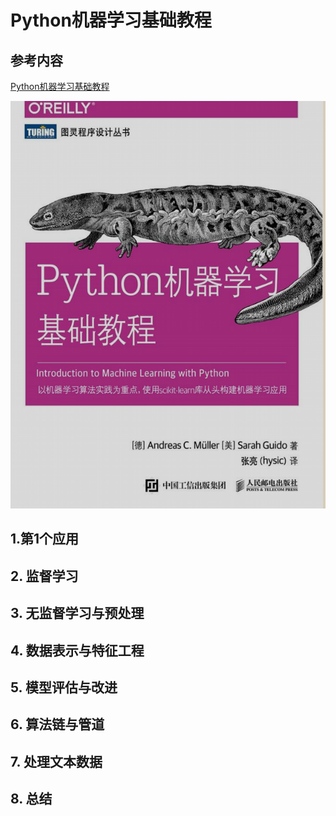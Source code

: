# Python机器学习基础教程
## 参考内容
[Python机器学习基础教程](https://book.douban.com/subject/30147778/)

![](2019-02-20-12-02-36.png)

## 1.第1个应用
## 2. 监督学习
## 3. 无监督学习与预处理
## 4. 数据表示与特征工程
## 5. 模型评估与改进
## 6. 算法链与管道
## 7. 处理文本数据
## 8. 总结
